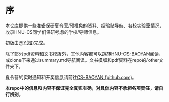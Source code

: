 # 序

本仓库提供一些准备保研夏令营/预推免的资料、经验贴导航、各校实验室情况，收录HNU-CS同学们保研考虑的学校/导师信息。

初版由@[Y(橙)](https://github.com/A-Y-1)完成。

除了部分pdf资料和文书模版外，其他内容都可以跳转[HNU-CS-BAOYAN](https://y-s-organization.gitbook.io/hnu-cs-baoyan/)阅读，或clone下来通过summary.md导航阅读。文书模版和pdf资料在repo的/other文件夹下。

夏令营的实时通知和开奖信息请前往[CS-BAOYAN (github.com)](https://github.com/CS-BAOYAN)。

**本repo中的信息和内容不保证完全真实准确，对具体内容不承担各项责任，请自行辨别。**
